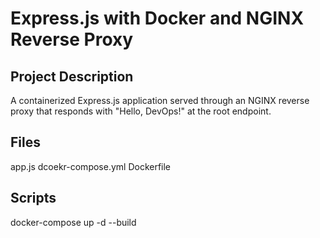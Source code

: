 # Express.js with Docker and NGINX Reverse Proxy

## Project Description
A containerized Express.js application served through an NGINX reverse proxy that responds with "Hello, DevOps!" at the root endpoint.

## Files

app.js
dcoekr-compose.yml
Dockerfile

## Scripts
docker-compose up -d --build
